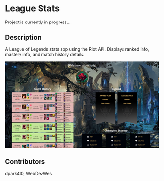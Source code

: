 # League Stats

Project is currently in progress...

## Description

A League of Legends stats app using the Riot API. Displays ranked info, mastery info, and match history details.

![Screenshot](frontend/public/images/league-stats.png)

## Contributors

dpark410, WebDevWes
